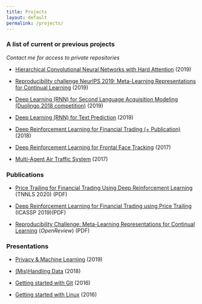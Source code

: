 ```yaml
---
title: Projects
layout: default
permalink: /projects/
---
```


### A list of current or previous projects

_Contact me for access to private repositories_

- [Hierarchical Convolutional Neural Networks with Hard Attention](https://github.com/rarriaza/ATPRO_HCNN) (2019)

- [Reproducibility challenge NeurIPS 2019: Meta-Learning Representations for Continual Learning](https://github.com/Kostis-S-Z/mrcl_re) (2019)

- [Deep Learning (RNN) for Second Language Acquisition Modeling (Duolingo 2018 competition)](https://github.com/Kostis-S-Z/DL_4_SLAM) (2019)

- [Deep Learning (RNN) for Text Prediction](https://github.com/Kostis-S-Z/RNN_4_Potter_Trump) (2019)

- [Deep Reinforcement Learning for Financial Trading (+ Publication)](https://github.com/Kostis-S-Z/trading-rl) (2018)

- [Deep Reinforcement Learning for Frontal Face Tracking](https://github.com/Kostis-S-Z/drone-rl) (2017)

- [Multi-Agent Air Traffic System](https://github.com/Kostis-S-Z/MAS-AirTrafficSystem) (2017)


### Publications
- [Price Trailing for Financial Trading Using Deep Reinforcement Learning](https://github.com/Kostis-S-Z/Kostis-S-Z.github.io/blob/master/files/Price%20Trailing%20Regularized%20Deep%20Reinforcement%20Learning%20for%20Financial%20Trading.pdf) (TNNLS 2020) (PDF)

- [Deep Reinforcement Learning for Financial Trading using Price Trailing](https://github.com/Kostis-S-Z/trading-rl/blob/master/Deep%20Reinforcement%20Learning%20for%20Financial%20Trading%20using%20Price%20Trailing.pdf) (ICASSP 2019)(PDF) 

- [Reproducibility Challenge: Meta-Learning Representations for Continual Learning](https://openreview.net/pdf?id=H1giraczTS) (_OpenReview_) (PDF)

### Presentations

- [Privacy & Machine Learning](https://github.com/Kostis-S-Z/Kostis-S-Z.github.io/blob/master/files/Privacy%20%26%20ML.pdf) (2019)

- [(Mis)Handling Data](https://github.com/Kostis-S-Z/Kostis-S-Z.github.io/blob/master/files/(Mis)Handling%20Data.pdf) (2018)

- [Getting started with Git](https://github.com/Kostis-S-Z/Kostis-S-Z.github.io/blob/master/files/Git%20Presentation.pdf) (2016)

- [Getting started with Linux](https://github.com/Kostis-S-Z/Kostis-S-Z.github.io/blob/master/files/Linux%20Presentation.pdf) (2016)


